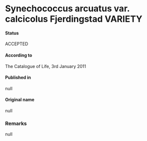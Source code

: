 # Synechococcus arcuatus var. calcicolus Fjerdingstad VARIETY

#### Status
ACCEPTED

#### According to
The Catalogue of Life, 3rd January 2011

#### Published in
null

#### Original name
null

### Remarks
null